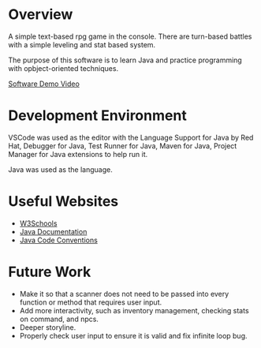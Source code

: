 # Overview

A simple text-based rpg game in the console. There are turn-based battles with a simple leveling and stat based system.

The purpose of this software is to learn Java and practice programming with opbject-oriented techniques.

[Software Demo Video](http://youtube.link.goes.here)

# Development Environment

VSCode was used as the editor with the Language Support for Java by Red Hat, Debugger for Java, Test Runner for Java, Maven for Java, Project Manager for Java extensions to help run it.

Java was used as the language.

# Useful Websites

- [W3Schools](https://www.w3schools.com/java/default.asp)
- [Java Documentation](https://docs.oracle.com/en/java/javase/index.html)
- [Java Code Conventions](https://www.oracle.com/technetwork/java/codeconventions-150003.pdf)

# Future Work

- Make it so that a scanner does not need to be passed into every function or method that requires user input.
- Add more interactivity, such as inventory management, checking stats on command, and npcs.
- Deeper storyline.
- Properly check user input to ensure it is valid and fix infinite loop bug.